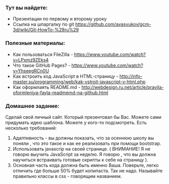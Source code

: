 ### Тут вы найдете:
* Презентации по первому и второму уроку
* Ссылка на шпаргалку по git https://github.com/avasyukov/gcm-3d/wiki/Git-HowTo-%28ru%29

### Полезные материалы:
* Как пользоваться FileZilla - https://www.youtube.com/watch?v=LPxmz9ZEks4
* Что такое GitHub Pages? - https://www.youtube.com/watch?v=YhseegRCn0U
* Как встроить код JavaScript в HTML-страницу - http://info-master.su/programming/web/kak-vstroit-javascript-v-html.php
* Как оформлаять README.md - http://webdesign.ru.net/article/pravila-oformleniya-fayla-readmemd-na-github.html

### Домашнее задание:
Сделай свой личный сайт. Который презентовал бы Вас. Можете сами придумать идею шаблона. Можете у кого-то подсмотреть. Есть несколько требований:
1. Адаптивность - вы должны показать, что за осеннюю школу вы поняли , что это такое и как ее реализовать при помощи bootstrap.
2. Использовать javascrip на своей странице. ( ВНИМАНИЕ! Я не говорю выучить JavaScript за неделю. Я говорю , что вы должна научиться встраивать готовые скрипты к себе на страницу ).
3. Основная часть кода должна быть именно Ваша. Поверьте, легко отличить где больше 50% будет копипаста. Так не надо. Называйте правильно классы в css - говорящим названием.
